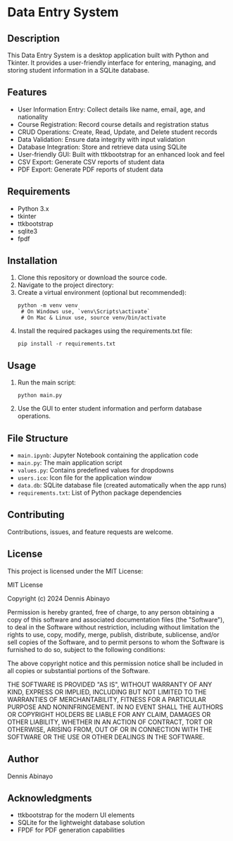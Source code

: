 # Data Entry System

## Description
This Data Entry System is a desktop application built with Python and Tkinter. It provides a user-friendly interface for entering, managing, and storing student information in a SQLite database.

## Features
- User Information Entry: Collect details like name, email, age, and nationality
- Course Registration: Record course details and registration status
- CRUD Operations: Create, Read, Update, and Delete student records
- Data Validation: Ensure data integrity with input validation
- Database Integration: Store and retrieve data using SQLite
- User-friendly GUI: Built with ttkbootstrap for an enhanced look and feel
- CSV Export: Generate CSV reports of student data
- PDF Export: Generate PDF reports of student data

## Requirements
- Python 3.x
- tkinter
- ttkbootstrap
- sqlite3
- fpdf

## Installation
1. Clone this repository or download the source code.
2. Navigate to the project directory:
3. Create a virtual environment (optional but recommended):
   ```
   python -m venv venv
    # On Windows use, `venv\Scripts\activate`
    # On Mac & Linux use, source venv/bin/activate 
   ```
4. Install the required packages using the requirements.txt file:
   ```
   pip install -r requirements.txt
   ```
  

## Usage
1. Run the main script:
   ```
   python main.py
   ```
2. Use the GUI to enter student information and perform database operations.

## File Structure
- `main.ipynb`: Jupyter Notebook containing the application code
- `main.py`: The main application script
- `values.py`: Contains predefined values for dropdowns
- `users.ico`: Icon file for the application window
- `data.db`: SQLite database file (created automatically when the app runs)
- `requirements.txt`: List of Python package dependencies

## Contributing
Contributions, issues, and feature requests are welcome.

## License
This project is licensed under the MIT License:

MIT License

Copyright (c) 2024 Dennis Abinayo

Permission is hereby granted, free of charge, to any person obtaining a copy
of this software and associated documentation files (the "Software"), to deal
in the Software without restriction, including without limitation the rights
to use, copy, modify, merge, publish, distribute, sublicense, and/or sell
copies of the Software, and to permit persons to whom the Software is
furnished to do so, subject to the following conditions:

The above copyright notice and this permission notice shall be included in all
copies or substantial portions of the Software.

THE SOFTWARE IS PROVIDED "AS IS", WITHOUT WARRANTY OF ANY KIND, EXPRESS OR
IMPLIED, INCLUDING BUT NOT LIMITED TO THE WARRANTIES OF MERCHANTABILITY,
FITNESS FOR A PARTICULAR PURPOSE AND NONINFRINGEMENT. IN NO EVENT SHALL THE
AUTHORS OR COPYRIGHT HOLDERS BE LIABLE FOR ANY CLAIM, DAMAGES OR OTHER
LIABILITY, WHETHER IN AN ACTION OF CONTRACT, TORT OR OTHERWISE, ARISING FROM,
OUT OF OR IN CONNECTION WITH THE SOFTWARE OR THE USE OR OTHER DEALINGS IN THE
SOFTWARE.

## Author
Dennis Abinayo

## Acknowledgments
- ttkbootstrap for the modern UI elements
- SQLite for the lightweight database solution
- FPDF for PDF generation capabilities
